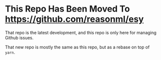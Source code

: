 # This Repo Has Been Moved To https://github.com/reasonml/esy

That repo is the latest development, and this repo is only here for managing Github issues.

That new repo is mostly the same as this repo, but as a rebase on top of `yarn`.
